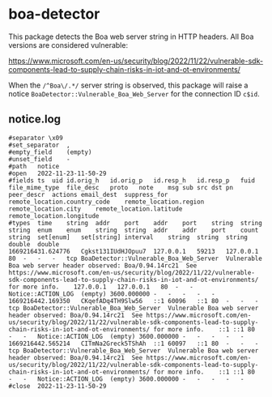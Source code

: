 # boa-detector

This package detects the Boa web server string in HTTP headers.  All
Boa versions are considered vulnerable:

https://www.microsoft.com/en-us/security/blog/2022/11/22/vulnerable-sdk-components-lead-to-supply-chain-risks-in-iot-and-ot-environments/

When the `/^Boa\/.*/` server string is observed, this package will raise a notice `BoaDetector::Vulnerable_Boa_Web_Server` for the connection
ID `c$id`.

## notice.log

```
#separator \x09
#set_separator	,
#empty_field	(empty)
#unset_field	-
#path	notice
#open	2022-11-23-11-50-29
#fields	ts	uid	id.orig_h	id.orig_p	id.resp_h	id.resp_p	fuid	file_mime_type	file_desc	proto	note	msg	sub	src	dst	pn	peer_descr	actions	email_dest	suppress_for	remote_location.country_code	remote_location.region	remote_location.city	remote_location.latitude	remote_location.longitude
#types	time	string	addr	port	addr	port	string	string	string	enum	enum	string	string	addr	addr	port	count	string	set[enum]	set[string]	interval	string	string	string	double	double
1669216431.624776	Cgkst131IUdHJOpuu7	127.0.0.1	59213	127.0.0.1	80	-	-	-	tcp	BoaDetector::Vulnerable_Boa_Web_Server	Vulnerable Boa web server header observed: Boa/0.94.14rc21	See https://www.microsoft.com/en-us/security/blog/2022/11/22/vulnerable-sdk-components-lead-to-supply-chain-risks-in-iot-and-ot-environments/ for more info.	127.0.0.1	127.0.0.1	80	-	-	Notice::ACTION_LOG	(empty)	3600.000000	-	-	-	-	-
1669216442.169350	CKqefADq4TH9Slw56	::1	60096	::1	80	-	-	-	tcp	BoaDetector::Vulnerable_Boa_Web_Server	Vulnerable Boa web server header observed: Boa/0.94.14rc21	See https://www.microsoft.com/en-us/security/blog/2022/11/22/vulnerable-sdk-components-lead-to-supply-chain-risks-in-iot-and-ot-environments/ for more info.	::1	::1	80	-	-	Notice::ACTION_LOG	(empty)	3600.000000	-	-	-	-	-
1669216442.565214	CITmNa2Greck5TShAh	::1	60097	::1	80	-	-	-	tcp	BoaDetector::Vulnerable_Boa_Web_Server	Vulnerable Boa web server header observed: Boa/0.94.14rc21	See https://www.microsoft.com/en-us/security/blog/2022/11/22/vulnerable-sdk-components-lead-to-supply-chain-risks-in-iot-and-ot-environments/ for more info.	::1	::1	80	-	-	Notice::ACTION_LOG	(empty)	3600.000000	-	-	-	-	-
#close	2022-11-23-11-50-29
```